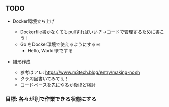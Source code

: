## TODO

- Docker環境立ち上げ
  - Dockerfile書かなくてもpullすればいい？→コードで管理するために書こう！
  - Go をDocker環境で使えるようにするヨ
    - Hello, World!までする

- 雛形作成
  - 参考はアレ: https://www.m3tech.blog/entry/making-nosh
  - クラス図書いてみてぇ！
  - コードベースを先にやるか後ほど検討

### 目標: 各々が別で作業できる状態にする
